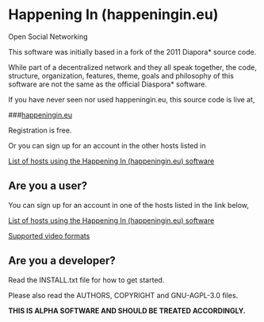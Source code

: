 # Happening In (happeningin.eu) 

Open Social Networking

This software was initially based in a fork of the 2011 Diapora* source code. 

While part of a decentralized network and they all speak together, the code, structure, organization, features, theme, goals and philosophy of this software are not the same as the official Diaspora* software.
 
If you have never seen nor used happeningin.eu, this source code is live at, 

###[happeningin.eu](https://happeningin.eu/)

Registration is free.

Or you can sign up for an account in the other hosts listed in 

[List of hosts using the Happening In (happeningin.eu) software](https://github.com/rovemonteux/happeningineu/wiki/Hosts-using-the-happeningin.eu-software)

## Are you a user?

You can sign up for an account in one of the hosts listed in the link below,

[List of hosts using the Happening In (happeningin.eu) software](https://github.com/rovemonteux/happeningineu/wiki/Hosts-using-the-happeningin.eu-software)

[Supported video formats](https://github.com/rovemonteux/happeningineu/wiki/Supported-video-formats)

## Are you a developer?

Read the INSTALL.txt file for how to get started.

Please also read the AUTHORS, COPYRIGHT and GNU-AGPL-3.0 files.

**THIS IS ALPHA SOFTWARE AND SHOULD BE TREATED ACCORDINGLY.**
